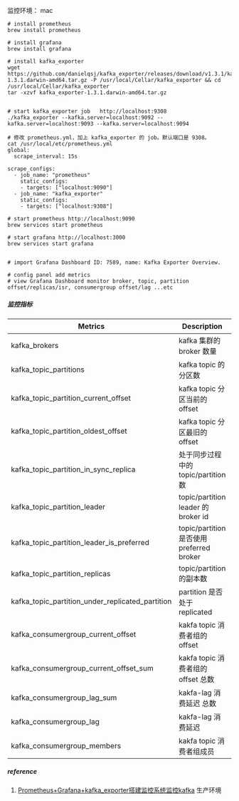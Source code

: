 监控环境： mac

```shell
# install prometheus
brew install prometheus

# install grafana
brew install grafana

# install kafka_exporter
wget https://github.com/danielqsj/kafka_exporter/releases/download/v1.3.1/kafka_exporter-1.3.1.darwin-amd64.tar.gz -P /usr/local/Cellar/kafka_exporter && cd /usr/local/Cellar/kafka_exporter
tar -xzvf kafka_exporter-1.3.1.darwin-amd64.tar.gz 


# start kafka_exporter job   http://localhost:9308
./kafka_exporter --kafka.server=localhost:9092 --kafka.server=localhost:9093 --kafka.server=localhost:9094

# 修改 prometheus.yml，加上 kafka_exporter 的 job。默认端口是 9308。
cat /usr/local/etc/prometheus.yml
global:
  scrape_interval: 15s

scrape_configs:
  - job_name: "prometheus"
    static_configs:
    - targets: ["localhost:9090"]
  - job_name: "kafka_exporter"
    static_configs:
    - targets: ["localhost:9308"]
    
# start prometheus http://localhost:9090
brew services start prometheus

# start grafana http://localhost:3000
brew services start grafana


# import Grafana Dashboard ID: 7589, name: Kafka Exporter Overview.

# config panel add metrics
# view Grafana Dashboard monitor broker, topic, partition offset/replicas/isr, consumergroup offset/lag ...etc
```
##### 监控指标

| Metrics                                          | Description                               | 维度指标实例(from Prometheus)                                |
| ------------------------------------------------ | ----------------------------------------- | ------------------------------------------------------------ |
| kafka_brokers                                    | kafka 集群的 broker 数量                  | kafka_brokers{**instance**="localhost:9308", **job**="kafka_exporter"} |
| kafka_topic_partitions                           | kafka topic 的分区数                      | kafka_topic_partitions{**instance**="localhost:9308", **job**="kafka_exporter", **topic**="sarama"} |
| kafka_topic_partition_current_offset             | kafka topic 分区当前的 offset             | kafka_topic_partition_current_offset{**instance**="localhost:9308", **job**="kafka_exporter", **partition**="0", **topic**="sarama"} |
| kafka_topic_partition_oldest_offset              | kafka topic 分区最旧的 offset             | kafka_topic_partition_oldest_offset{**instance**="localhost:9308", **job**="kafka_exporter", **partition**="0", **topic**="sarama"} |
| kafka_topic_partition_in_sync_replica            | 处于同步过程中的 topic/partition 数       | kafka_topic_partition_in_sync_replica{**instance**="localhost:9308", **job**="kafka_exporter", **partition**="0", **topic**="sarama"} |
| kafka_topic_partition_leader                     | topic/partition leader 的 broker id       | kafka_topic_partition_leader{**instance**="localhost:9308", **job**="kafka_exporter", **partition**="0", **topic**="sarama"} |
| kafka_topic_partition_leader_is_preferred        | topic/partition 是否使用 preferred broker | kafka_topic_partition_leader_is_preferred{**instance**="localhost:9308", **job**="kafka_exporter", **partition**="0", **topic**="sarama"} |
| kafka_topic_partition_replicas                   | topic/partition 的副本数                  | kafka_topic_partition_replicas{**instance**="localhost:9308", **job**="kafka_exporter", **partition**="0", **topic**="sarama"} |
| kafka_topic_partition_under_replicated_partition | partition 是否处于 replicated             | kafka_topic_partition_under_replicated_partition{**instance**="localhost:9308", **job**="kafka_exporter", **partition**="0", **topic**="sarama"} |
| kafka_consumergroup_current_offset               | kakfa topic 消费者组的 offset             | kafka_consumergroup_current_offset{**consumergroup**="consumer.group.test", **instance**="localhost:9308", **job**="kafka_exporter", **partition**="0", **topic**="sarama"} |
| kafka_consumergroup_current_offset_sum           | kakfa topic 消费者组的 offset 总数        | kafka_consumergroup_current_offset_sum{**consumergroup**="consumer.group.test", **instance**="localhost:9308", **job**="kafka_exporter", **topic**="sarama"} |
| kafka_consumergroup_lag_sum                      | kakfa-lag 消费延迟 总数                   | kafka_consumergroup_lag_sum{**consumergroup**="consumer.group.test", **instance**="localhost:9308", **job**="kafka_exporter", **topic**="sarama"} |
| kafka_consumergroup_lag                          | kakfa-lag 消费延迟                        | kafka_consumergroup_lag{**consumergroup**="consumer.group.test", **instance**="localhost:9308", **job**="kafka_exporter", **partition**="0", **topic**="sarama"} |
| kafka_consumergroup_members                      | kakfa topic 消费者组成员                  | kafka_consumergroup_members{**consumergroup**="consumer.group.test", **instance**="localhost:9308", **job**="kafka_exporter"} |



##### reference

1. [Prometheus+Grafana+kafka_exporter搭建监控系统监控kafka](https://github.com/Lancger/opslinux/blob/master/kafka/Prometheus%2BGrafana%2Bkafka_exporter%E6%90%AD%E5%BB%BA%E7%9B%91%E6%8E%A7%E7%B3%BB%E7%BB%9F%E7%9B%91%E6%8E%A7kafka.md) 生产环境